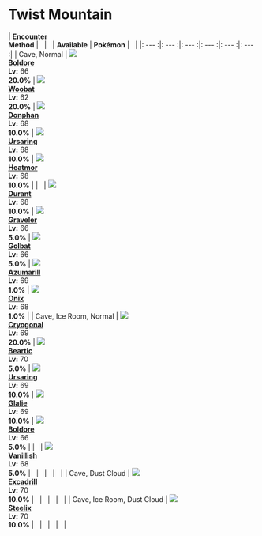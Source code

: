 # Twist Mountain

| __Encounter<br>Method__ | &nbsp; | &nbsp; | __Available__ | __Pokémon__ | &nbsp; |
|: --- :|: --- :|: --- :|: --- :|: --- :|: --- :|
| Cave, Normal | ![][525] <br> __[Boldore]__ <br> __Lv:__ 66 <br> __20.0%__ | ![][527] <br> __[Woobat]__ <br> __Lv:__ 62 <br> __20.0%__ | ![][232] <br> __[Donphan]__ <br> __Lv:__ 68 <br> __10.0%__ | ![][217] <br> __[Ursaring]__ <br> __Lv:__ 68 <br> __10.0%__ | ![][631] <br> __[Heatmor]__ <br> __Lv:__ 68 <br> __10.0%__ |
| &nbsp; | ![][632] <br> __[Durant]__ <br> __Lv:__ 68 <br> __10.0%__ | ![][75] <br> __[Graveler]__ <br> __Lv:__ 66 <br> __5.0%__ | ![][42] <br> __[Golbat]__ <br> __Lv:__ 66 <br> __5.0%__ | ![][184] <br> __[Azumarill]__ <br> __Lv:__ 69 <br> __1.0%__ | ![][95] <br> __[Onix]__ <br> __Lv:__ 68 <br> __1.0%__ |
| Cave, Ice Room, Normal | ![][615] <br> __[Cryogonal]__ <br> __Lv:__ 69 <br> __20.0%__ | ![][614] <br> __[Beartic]__ <br> __Lv:__ 70 <br> __5.0%__ | ![][217] <br> __[Ursaring]__ <br> __Lv:__ 69 <br> __10.0%__ | ![][362] <br> __[Glalie]__ <br> __Lv:__ 69 <br> __10.0%__ | ![][525] <br> __[Boldore]__ <br> __Lv:__ 66 <br> __5.0%__ |
| &nbsp; | ![][583] <br> __[Vanillish]__ <br> __Lv:__ 68 <br> __5.0%__ | &nbsp; | &nbsp; | &nbsp; | &nbsp; |
| Cave, Dust Cloud | ![][530] <br> __[Excadrill]__ <br> __Lv:__ 70 <br> __10.0%__ | &nbsp; | &nbsp; | &nbsp; | &nbsp; |
| Cave, Ice Room, Dust Cloud | ![][208] <br> __[Steelix]__ <br> __Lv:__ 70 <br> __10.0%__ | &nbsp; | &nbsp; | &nbsp; | &nbsp; |


[525]: ../img/animated/525.gif
[Boldore]: ../pokemons/525/
[527]: ../img/animated/527.gif
[Woobat]: ../pokemons/527/
[232]: ../img/animated/232.gif
[Donphan]: ../pokemons/232/
[217]: ../img/animated/217.gif
[Ursaring]: ../pokemons/217/
[631]: ../img/animated/631.gif
[Heatmor]: ../pokemons/631/
[632]: ../img/animated/632.gif
[Durant]: ../pokemons/632/
[75]: ../img/animated/75.gif
[Graveler]: ../pokemons/075/
[42]: ../img/animated/42.gif
[Golbat]: ../pokemons/042/
[184]: ../img/animated/184.gif
[Azumarill]: ../pokemons/184/
[95]: ../img/animated/95.gif
[Onix]: ../pokemons/095/
[615]: ../img/animated/615.gif
[Cryogonal]: ../pokemons/615/
[614]: ../img/animated/614.gif
[Beartic]: ../pokemons/614/
[362]: ../img/animated/362.gif
[Glalie]: ../pokemons/362/
[583]: ../img/animated/583.gif
[Vanillish]: ../pokemons/583/
[530]: ../img/animated/530.gif
[Excadrill]: ../pokemons/530/
[208]: ../img/animated/208.gif
[Steelix]: ../pokemons/208/
